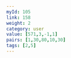 ```yaml
---
myId: 105
link: 158
weight: 2
category: user
value: [571,3,-1,1]
pairs: [1,30,80,10,30]
tags: [2,5]
---
```


